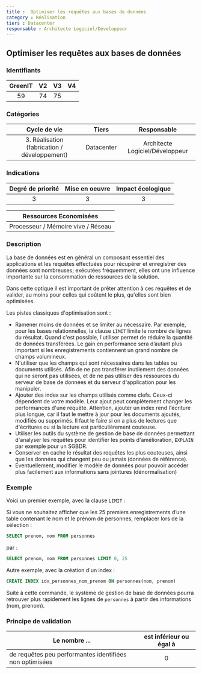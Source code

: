 ```yaml
---
title :  Optimiser les requêtes aux bases de données
category : Réalisation
tiers : Datacenter
responsable : Architecte Logiciel/Développeur
---
```


## Optimiser les requêtes aux bases de données

### Identifiants

| GreenIT |  V2  |  V3  |  V4  |
|:-------:|:----:|:----:|:----:|
|  59    | 74  | 75  |      |

### Catégories

| Cycle de vie |  Tiers  |  Responsable  |
|:---------:|:----:|:----:|
| 3. Réalisation (fabrication / développement) | Datacenter | Architecte Logiciel/Développeur |

### Indications

| Degré de priorité |      Mise en oeuvre       |  Impact écologique    |
|:-------------------:|:-------------------------:|:---------------------:|
| 3 | 3 | 3 |

|Ressources Economisées                                      |
|:----------------------------------------------------------:|
| Processeur / Mémoire vive / Réseau   |

### Description

La base de données est en général un composant essentiel des applications et les requêtes effectuées pour récupérer
et enregistrer des données sont nombreuses; exécutées fréquemment, elles ont une influence importante sur la consommation de 
ressources de la solution.

Dans cette optique il est important de prêter attention à ces requêtes et de valider, au moins pour celles qui coûtent le
plus, qu'elles sont bien optimisées.

Les pistes classiques d'optimisation sont : 

 - Ramener moins de données et se limiter au nécessaire. Par exemple, pour les bases relationnelles, la clause `LIMIT` limite le nombre de lignes du résultat. Quand c'est possible, l'utiliser permet de réduire la quantité de données transférées. Le gain en performance sera d’autant plus important si les enregistrements contiennent un grand nombre de champs volumineux.
 - N'utiliser que les champs qui sont nécessaires dans les tables ou documents utilisés. Afin de ne pas transférer inutilement des données qui ne seront pas utilisées, et de ne pas utiliser des ressources du serveur de base de données et du serveur d'application pour les manipuler.
 - Ajouter des index sur les champs utilisés comme clefs. Ceux-ci dépendent de votre modèle. Leur ajout peut complètement changer les performances d'une requête. Attention, ajouter un index rend l'écriture plus longue, car il faut le mettre à jour pour les documents ajoutés, modifiés ou supprimés. Il faut le faire si on a plus de lectures que d'écritures ou si la lecture est particulièrement couteuse.
 - Utiliser les outils du système de gestion de base de données permettant d'analyser les requêtes pour identifier les points d'amélioration, `EXPLAIN` par exemple pour un SGBDR.
 - Conserver en cache le résultat des requêtes les plus couteuses, ainsi que les données qui changent peu ou jamais (données de référence).
 - Éventuellement, modifier le modèle de données pour pouvoir accéder plus facilement aux informations sans jointures (dénormalisation)

### Exemple

Voici un premier exemple, avec la clause `LIMIT` :

Si vous ne souhaitez afficher que les 25 premiers enregistrements d’une table contenant le nom et le prénom de personnes, remplacer lors de la sélection :
```sql
SELECT prenom, nom FROM personnes
```
par :
```sql
SELECT prenom, nom FROM personnes LIMIT 0, 25
```

Autre exemple, avec la création d'un index : 

```sql
CREATE INDEX idx_personnes_nom_prenom ON personnes(nom, prenom)
```

Suite à cette commande, le système de gestion de base de données pourra retrouver plus rapidement les lignes de `personnes` à partir des informations (nom, prenom).


### Principe de validation

| Le nombre ...     | est inférieur ou égal à   |  
|-------------------|:-------------------------:|
| de requêtes peu performantes identifiées non optimisées | 0  |
